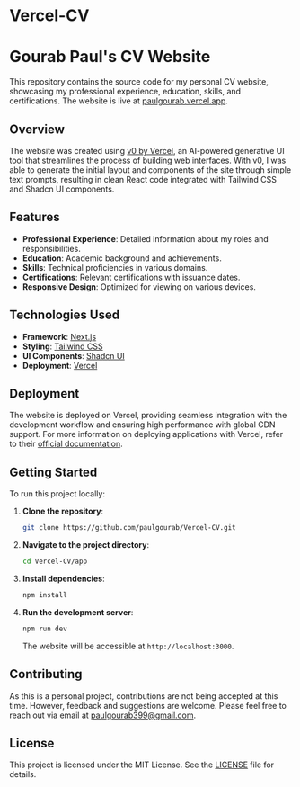 # Vercel-CV
# Gourab Paul's CV Website

This repository contains the source code for my personal CV website, showcasing my professional experience, education, skills, and certifications. The website is live at [paulgourab.vercel.app](https://paulgourab.vercel.app).

## Overview

The website was created using [v0 by Vercel](https://v0.dev/), an AI-powered generative UI tool that streamlines the process of building web interfaces. With v0, I was able to generate the initial layout and components of the site through simple text prompts, resulting in clean React code integrated with Tailwind CSS and Shadcn UI components.

## Features

- **Professional Experience**: Detailed information about my roles and responsibilities.
- **Education**: Academic background and achievements.
- **Skills**: Technical proficiencies in various domains.
- **Certifications**: Relevant certifications with issuance dates.
- **Responsive Design**: Optimized for viewing on various devices.

## Technologies Used

- **Framework**: [Next.js](https://nextjs.org/)
- **Styling**: [Tailwind CSS](https://tailwindcss.com/)
- **UI Components**: [Shadcn UI](https://shadcn.dev/)
- **Deployment**: [Vercel](https://vercel.com/)

## Deployment

The website is deployed on Vercel, providing seamless integration with the development workflow and ensuring high performance with global CDN support. For more information on deploying applications with Vercel, refer to their [official documentation](https://vercel.com/docs).

## Getting Started

To run this project locally:

1. **Clone the repository**:
   ```bash
   git clone https://github.com/paulgourab/Vercel-CV.git
   ```
2. **Navigate to the project directory**:
   ```bash
   cd Vercel-CV/app
   ```
3. **Install dependencies**:
   ```bash
   npm install
   ```
4. **Run the development server**:
   ```bash
   npm run dev
   ```
   The website will be accessible at `http://localhost:3000`.

## Contributing

As this is a personal project, contributions are not being accepted at this time. However, feedback and suggestions are welcome. Please feel free to reach out via email at paulgourab399@gmail.com.

## License

This project is licensed under the MIT License. See the [LICENSE](LICENSE) file for details.

